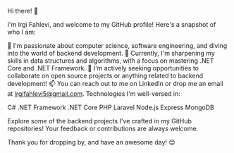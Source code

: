 
Hi there! 👋

I'm Irgi Fahlevi, and welcome to my GitHub profile! Here's a snapshot of who I am:

👀 I'm passionate about computer science, software engineering, and diving into the world of backend development.
🌱 Currently, I'm sharpening my skills in data structures and algorithms, with a focus on mastering .NET Core and .NET Framework.
💞️ I'm actively seeking opportunities to collaborate on open source projects or anything related to backend development!
📫 You can reach out to me on LinkedIn or drop me an email at irgifahlevi5@gmail.com.
Technologies I'm well-versed in:

C#
.NET Framework
.NET Core
PHP
Laravel
Node.js
Express
MongoDB

Explore some of the backend projects I've crafted in my GitHub repositories! Your feedback or contributions are always welcome.

Thank you for dropping by, and have an awesome day! 😊
